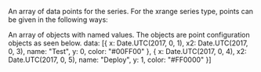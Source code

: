 An array of data points for the series. For the xrange series type,
points can be given in the following ways:

An array of objects with named values. The objects are point
configuration objects as seen below.
data: [{
    x: Date.UTC(2017, 0, 1),
    x2: Date.UTC(2017, 0, 3),
    name: &quot;Test&quot;,
    y: 0,
    color: &quot;#00FF00&quot;
}, {
    x: Date.UTC(2017, 0, 4),
    x2: Date.UTC(2017, 0, 5),
    name: &quot;Deploy&quot;,
    y: 1,
    color: &quot;#FF0000&quot;
}]